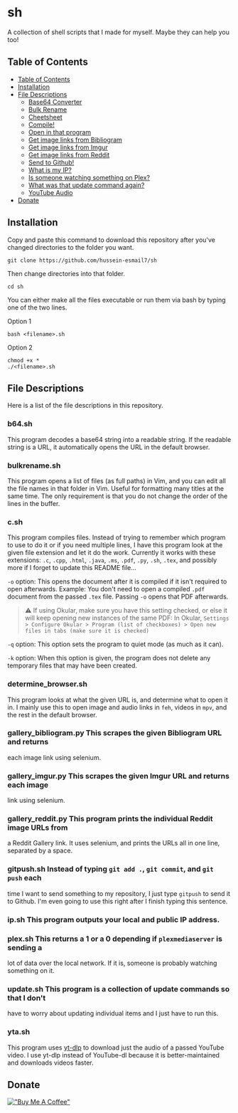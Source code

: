 # sh
A collection of shell scripts that I made for myself. Maybe they can help you
too!

## Table of Contents
- [Table of Contents](#table-of-contents)
- [Installation](#Installation)
- [File Descriptions](#file-descriptions)
	- [Base64 Converter](#b64.sh)
	- [Bulk Rename](#bulkrename.sh)
	- [Cheetsheet](#cheetsheet.sh)
    - [Compile!](#c.sh)
    - [Open in that program](determine_browser.sh)
    - [Get image links from Bibliogram](gallery_bibliogram.py)
    - [Get image links from Imgur](gallery_imgur.py)
    - [Get image links from Reddit](gallery_reddit.py)
    - [Send to Github!](#gitpush.sh)
    - [What is my IP?](#ip.sh)
    - [Is someone watching something on Plex?](plex.sh)
	- [What was that update command again?](#update.sh)
	- [YouTube Audio](#yta.sh)
- [Donate](#donate)

## Installation
Copy and paste this command to download this repository after you've changed
directories to the folder you want.
```
git clone https://github.com/hussein-esmail7/sh
```
Then change directories into that folder.
```
cd sh
```
You can either make all the files executable or run them via bash by typing one
of the two lines.

Option 1
```
bash <filename>.sh
```

Option 2
```
chmod +x *
./<filename>.sh
```

## File Descriptions
Here is a list of the file descriptions in this repository.

### b64.sh
This program decodes a base64 string into a readable string. If the readable
string is a URL, it automatically opens the URL in the default browser.

### bulkrename.sh
This program opens a list of files (as full paths) in Vim, and you can edit all
the file names in that folder in Vim. Useful for formatting many titles at
the same time. The only requirement is that you do not change the order of
the lines in the buffer.

### c.sh
This program compiles files. Instead of trying to remember which program to use
to do it or if you need multiple lines, I have this program look at the given
file extension and let it do the work. Currently it works with these
extensions: `.c`, `.cpp`, `.html`, `.java`, `.ms`, `.pdf`, `.py`, `.sh`,
`.tex`, and possibly more if I forget to update this README file...

`-o` option: This opens the document after it is compiled if it isn't required
to open afterwards. Example: You don't need to open a compiled `.pdf` document
from the passed `.tex` file. Passing `-o` opens that PDF afterwards.
> :warning: If using Okular, make sure you have this setting checked, or else
> it will keep opening new instances of the same PDF: In Okular, `Settings >
> Configure Okular > Program (list of checkboxes) > Open new files in tabs
> (make sure it is checked)`

`-q` option: This option sets the program to quiet mode (as much as it can).

`-k` option: When this option is given, the program does not delete any
temporary files that may have been created.

### determine_browser.sh
This program looks at what the given URL is, and determine what to open it in.
I mainly use this to open image and audio links in `feh`, videos in `mpv`, and
the rest in the default browser.

### gallery_bibliogram.py This scrapes the given Bibliogram URL and returns
each image link using selenium.

### gallery_imgur.py This scrapes the given Imgur URL and returns each image
link using selenium.

### gallery_reddit.py This program prints the individual Reddit image URLs from
a Reddit Gallery link. It uses selenium, and prints the URLs all in one line,
separated by a space.

### gitpush.sh Instead of typing `git add .`, `git commit`, and `git push` each
time I want to send something to my repository, I just type `gitpush` to send
it to Github. I'm even going to use this right after I finish typing this
sentence.

### ip.sh This program outputs your local and public IP address.

### plex.sh This returns a 1 or a 0 depending if `plexmediaserver` is sending a
lot of data over the local network. If it is, someone is probably watching
something on it.

### update.sh This program is a collection of update commands so that I don't
have to worry about updating individual items and I just have to run this.

### yta.sh
This program uses [yt-dlp](https://github.com/yt-dlp/yt-dlp) to download just
the audio of a passed YouTube video. I use yt-dlp instead of YouTube-dl because
it is better-maintained and downloads videos faster.

## Donate
[!["Buy Me A Coffee"](https://www.buymeacoffee.com/assets/img/custom_images/orange_img.png)](https://www.buymeacoffee.com/husseinesmail)
